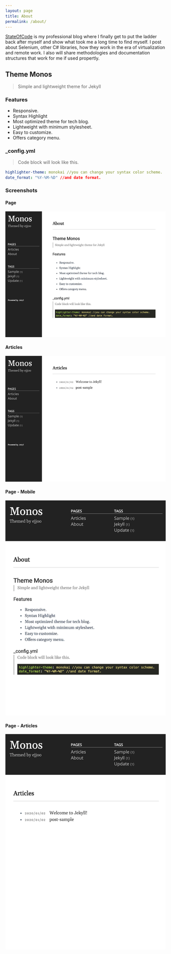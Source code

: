 ```yaml
---
layout: page
title: About
permalink: /about/
---
```

[StateOfCode](/about/) is my professional blog where I finally get to put the ladder back after myself and show what took me a long time to find myself. I post about Selenium, other C# libraries, how they work in the era of virtualization and remote work. I also will share methodologies and documentation structures that work for me if used propertly.


## Theme Monos
> Simple and lightweight theme for Jekyll

### Features
- Responsive.
- Syntax Highlight
- Most optimized theme for tech blog.
- Lightweight with minimum stylesheet.
- Easy to customize.
- Offers category menu.

### _config.yml
> Code block will look like this.
```yml
highlighter-theme: monokai //you can change your syntax color scheme.
date_format: "%Y-%M-%D" //and date format.
```

### Screenshots
#### Page
![alt text](/public/img/screenshot-1.png)
#### Articles
![alt text](/public/img/screenshot-2.png)
#### Page - Mobile
![alt text](/public/img/screenshot-m1.png)
#### Page - Articles
![alt text](/public/img/screenshot-m2.png)
